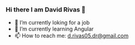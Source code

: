 ### Hi there I am David Rivas 👋

<!--
**davidark31/davidark31** is a ✨ _special_ ✨ repository because its `README.md` (this file) appears on your GitHub profile.
-->

- 🔭 I’m currently loking for a job
- 🌱 I’m currently learning Angular 
- 📫 How to reach me: d.rivas05.dr@gmail.com

